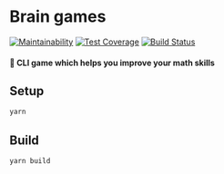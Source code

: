 # Brain games
[![Maintainability](https://api.codeclimate.com/v1/badges/0631b87212fdd57b2b2a/maintainability)](https://codeclimate.com/github/ErnestMazurin/brain-games/maintainability)
[![Test Coverage](https://api.codeclimate.com/v1/badges/0631b87212fdd57b2b2a/test_coverage)](https://codeclimate.com/github/ErnestMazurin/brain-games/test_coverage)
[![Build Status](https://travis-ci.org/ErnestMazurin/brain-games.svg?branch=master)](https://travis-ci.org/ErnestMazurin/brain-games)
#### :brain: CLI game which helps you improve your math skills
## Setup
```bash
yarn
```

## Build
```bash
yarn build
```
